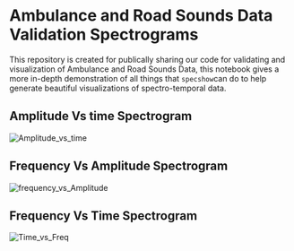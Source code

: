 # Ambulance and Road Sounds Data Validation Spectrograms

This repository is created for publically sharing our code for validating and visualization of Ambulance and Road Sounds Data,  this  notebook gives a more in-depth demonstration of all things that `specshow`can do to help generate beautiful visualizations of spectro-temporal data.

## Amplitude Vs time Spectrogram
![Amplitude_vs_time](https://user-images.githubusercontent.com/49900380/154426583-16f28714-8989-44eb-932c-7c7917e83032.png)

## Frequency Vs Amplitude Spectrogram
![frequency_vs_Amplitude](https://user-images.githubusercontent.com/49900380/154438369-183f4d9a-7a5e-4d46-8591-13563059e8e8.png)

## Frequency Vs Time Spectrogram
![Time_vs_Freq](https://user-images.githubusercontent.com/49900380/154438475-a3592906-4497-4a4c-9318-4773507ef902.png)


